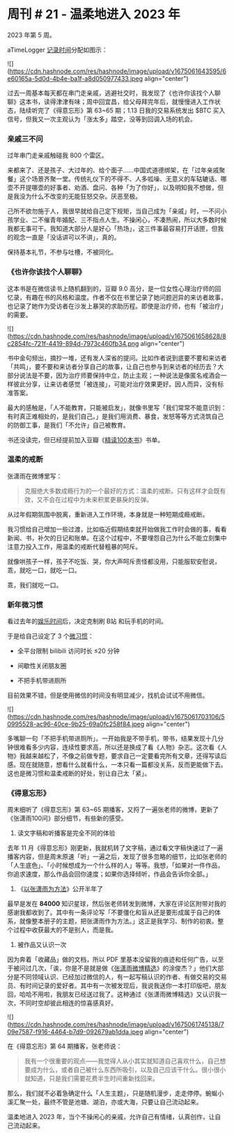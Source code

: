 # 周刊 # 21 - 温柔地进入 2023 年

​2023 年第 5 周。

aTimeLogger [记录时间](http://mp.weixin.qq.com/s?__biz=MzI3MzU5MDA1OQ==&mid=2247485032&idx=1&sn=acb21dab9e80298f57f65f3a9ea3a1c7&chksm=eb21b42cdc563d3a565d6c98ad7010303e68799b4f29c829a6c1fd89ff190878ddb44f22a899&scene=21#wechat_redirect)分配如图示：

![](https://cdn.hashnode.com/res/hashnode/image/upload/v1675061643595/6e60165a-5d0d-4b4e-ba1f-a8d050977433.jpeg align="center")

过去一周基本每天都在串门走亲戚，逃避社交时，我发现了《也许你该找个人聊聊》这本书，读得津津有味；周中回宜昌，给父母拜完年后，就慢慢进入工作状态，陆续听完了《得意忘形》第 63~65 期；1.13 日我的交易系统发出 $BTC 买入信号，但我又一次主观认为「涨太多」踏空，没等到回调入场的机会。

### **亲戚三不问**

过年串门走亲戚触碰我 800 个雷区。

来都来了、还是孩子、大过年的、给个面子……中国式道德绑架，在「过年亲戚聚餐」这个场景齐聚一堂。传统礼仪下的不得不、人多呱噪、无意义的车轱辘话、哪壶不开提哪壶的好事者、劝酒、盘问、各种「为了你好」，以及明知我不想做，但是我没为什么不改变的无能狂怒交杂。厌恶至极。

己所不欲勿施于人，我很早就给自己定下规矩，当自己成为「亲戚」时，一不问小孩学业、二不催青年婚配、三不指点人生。不操闲心，不凑热闹，所以大多数时候我都无事可干。我知道大部分人是好心「热场」，这三件事最容易打开话匣，但我的观念一直是「没话讲可以不讲」，真的。

保持基本礼节，不参与吐槽，不被同化。

### **《也许你该找个人聊聊》**

这本书是在微信读书上随机翻到的，豆瓣 9.0 高分，是一位女性心理治疗师的回忆录，有趣在书的风格和温度。作者不仅在书里记录了她问题迥异的来访者故事，也记录了她作为受访者在沙发上暴哭的求助历程。即使是治疗师，也有「被治疗」的需要。

![](https://cdn.hashnode.com/res/hashnode/image/upload/v1675061658628/8c2854fc-721f-4419-894d-7973c460fb34.png align="center")

书中金句频出，摘抄一堆，还有发人深省的提问。比如作者说到底要不要和来访者「共鸣」，要不要和来访者分享自己的故事，让自己也参与到来访者的经历去？大部分说法是不要，因为治疗师要保持中立，防止主观；一种说法是像匿名戒酒会一样彼此分享，让来访者感觉「被连接」，可能对治疗效果更好。因人而异，没有标准答案。

最大的感触是，「人不能教育，只能被启发」，就像书里写「我们常常不能意识到：有时真正难相处的，是我们自己。」是我们用消费、暴食，发怒等等方式浇筑自己的防御工事，是我们「不允许」自己被教育。

书还没读完，但已经提前加入豆瓣《[精读100本书](https://www.douban.com/doulist/142071384/)》书单。

### **温柔的戒断**

张潇雨在微博里写：

> 克服绝大多数成瘾行为的一个最好的方式：温柔的戒断。只有这样才会既有效，又不会在过程中为未来积累更暴戾的反弹。

从过年假期氛围中脱离，重新进入工作环境，本身就是一种短期成瘾戒断。

我习惯给自己增加一些过渡，比如临近假期结束就开始做我工作时会做的事，看看新闻、书，补欠的日记和账单。在这个过程中，不要埋怨自己为什么不能立刻集中注意力投入工作，用温柔的戒断代替粗暴的呵斥。

就像哄孩子一样，孩子不吃饭、哭，你大声呵斥责怪都没用，只能服软安慰说，乖，就吃一口，就吃一口。

乖，我们就吃一口。

### **新年微习惯**

看过去年的[娱乐时间](http://mp.weixin.qq.com/s?__biz=MzI3MzU5MDA1OQ==&mid=2247487362&idx=1&sn=97948556bd5d4b4b1d180be702bf24cd&chksm=eb21bdc6dc5634d04fffe9226e60b1d6c5e0fca47f594ecdc6fa8b5e2d5930178202b81b5869&scene=21#wechat_redirect)后，决定克制刷 B站 和玩手机的时间。

于是给自己设定了 3 个[微习惯](http://mp.weixin.qq.com/s?__biz=MzI3MzU5MDA1OQ==&mid=2247487574&idx=1&sn=d5684b7d05defc4f01fd32389ada77ca&chksm=eb21a212dc562b046361407f6231bc5bc4f717cbd17ad99cf25ebc138cdca83e100fd6bf8274&scene=21#wechat_redirect)：

* 全平台限制 bilibili 访问时长 ≤20 分钟
    
* 间歇性关闭朋友圈
    
* 不把手机带进厕所
    

目前效果不错，但是使用微信的时间没有明显减少，找机会试试不用微信。

![](https://cdn.hashnode.com/res/hashnode/image/upload/v1675061703106/50995528-ac96-40ce-9b25-69a0fc258f84.jpeg align="center")

多嘴聊一句「不把手机带进厕所」。一开始我是不带手机，带书，结果发现十几分钟很难看多少内容，连续性要求高，所以还是换成了看《人物》杂志。这次看《人物》我越来越松了，不像之前做专题，要求自己一定要看完所有文章，还得写读后感。现在就随意，想看什么就看什么，一本只看一篇都没关系，反而更能做下去。这也是微习惯和温柔戒断的好处，别让自己太「紧」。

### **《得意忘形》**

周末细听了《得意忘形》第 63~65 期播客，又捋了一遍张老师的微博，更新了《张潇雨100问》部分细节，有些新的感受。

1. 读文字稿和听播客是完全不同的体验
    

去年 11 月《得意忘形》刚更新，我就机转了文字稿，通过看文字稿快速过了一遍播客内容，但是周末原速「听」一遍之后，发现了很多忽略的细节，比如张老师的「人生底色」、「小时候想成为一个什么样的人」等等。我想，「如果对一件作品，你追求速度，那么作品会回你速度；如果你选择倾听，作品会告诉你全部。」

1. 《[以张潇雨为方法](http://mp.weixin.qq.com/s?__biz=MzI3MzU5MDA1OQ==&mid=2247486725&idx=1&sn=2ce0548d6b1e31883d09ec8c579a340e&chksm=eb21bf41dc56365775cbcce3085d38830817950b5217ec08786f25c9a4c6ecb631dbae6068c9&scene=21#wechat_redirect)》公开半年了
    

最早是发在 **84000** 知识星球，然后张老师转发到微博，大家在评论区附带对我的感谢我都收到了。其中有一条评论写「不要僵化和盲从还是要形成属于自己的体系，就像整本册子的主题，把张潇雨作为方法。」这正是我学习、制作的初衷。整个过程中收获最大的不是别人，而是我。

1. 被作品又认识一次
    

因为奔着「收藏品」做的文档，所以 PDF 里基本没留我的痕迹和任何广告，以至于被问过几次，「诶，你是不是就是做《[张潇雨微博精选](https://rili.zxy.wiki/)》的涂俊杰？」他们大部分是不同领域认识、已经加过微信的人，有一起写稿认识的作者、有做交易的交易员、有时间记录的爱好者。其中有一次被发现后，我说我送你一本打印版吧，朋友回，哈哈不用啦，我朋友已经送过我了。这种通过《张潇雨微博精选》又认识我一次，不同时空却彼此相连的惊喜感真好。

![](https://cdn.hashnode.com/res/hashnode/image/upload/v1675061745138/709e7587-f916-4464-b7d9-092679ab1dda.jpeg align="center")

在《得意忘形》第 64 期播客，张老师说：

> 我有一个很重要的观点——我觉得人从小其实就知道自己喜欢什么，自己想要成为什么，或者自己被什么东西所吸引，以及自己应该干什么。很小很小就知道，只是我们需要花费半生时间重新找回来。

那么，我们就不必着急确定什么「人生主题」，只是随机漫步，走走停停。蜿蜒小溪汇聚一处，最终不管是池塘、湖泊，亦或大海，只要让自己流动起来。

温柔地进入 2023 年，当个不操闲心的亲戚，允许自己有情绪，认真创作，让自己流动起来。